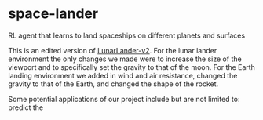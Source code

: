 # space-lander

RL agent that learns to land spaceships on different planets and surfaces

This is an edited version of [LunarLander-v2](https://gym.openai.com/envs/LunarLander-v2/). For the lunar lander environment the only changes we made were to increase the size of the viewport and to specifically set the gravity to that of the moon. For the Earth landing environment we added in wind and air resistance, changed the gravity to that of the Earth, and changed the shape of the rocket.

Some potential applications of our project include but are not limited to: predict the 
